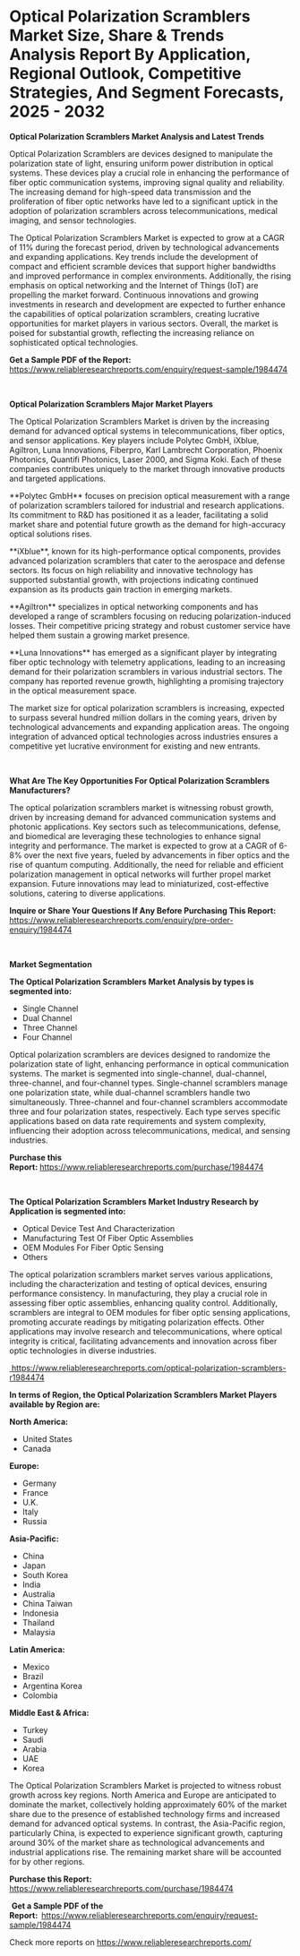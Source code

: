<p><h1>Optical Polarization Scramblers Market Size, Share & Trends Analysis Report By Application, Regional Outlook, Competitive Strategies, And Segment Forecasts, 2025 - 2032</h1></p><p><strong>Optical Polarization Scramblers Market Analysis and Latest Trends</strong></p>
<p><p>Optical Polarization Scramblers are devices designed to manipulate the polarization state of light, ensuring uniform power distribution in optical systems. These devices play a crucial role in enhancing the performance of fiber optic communication systems, improving signal quality and reliability. The increasing demand for high-speed data transmission and the proliferation of fiber optic networks have led to a significant uptick in the adoption of polarization scramblers across telecommunications, medical imaging, and sensor technologies.</p><p>The Optical Polarization Scramblers Market is expected to grow at a CAGR of 11% during the forecast period, driven by technological advancements and expanding applications. Key trends include the development of compact and efficient scramble devices that support higher bandwidths and improved performance in complex environments. Additionally, the rising emphasis on optical networking and the Internet of Things (IoT) are propelling the market forward. Continuous innovations and growing investments in research and development are expected to further enhance the capabilities of optical polarization scramblers, creating lucrative opportunities for market players in various sectors. Overall, the market is poised for substantial growth, reflecting the increasing reliance on sophisticated optical technologies.</p></p>
<p><strong>Get a Sample PDF of the Report:&nbsp;</strong> <a href="https://www.reliableresearchreports.com/enquiry/request-sample/1984474?utm_campaign=2219&utm_medium=2&utm_source=Github&utm_content=ia&utm_term=02032025&utm_id=optical-polarization-scramblers">https://www.reliableresearchreports.com/enquiry/request-sample/1984474</a></p>
<p>&nbsp;</p>
<p><strong>Optical Polarization Scramblers Major Market Players</strong></p>
<p><p>The Optical Polarization Scramblers Market is driven by the increasing demand for advanced optical systems in telecommunications, fiber optics, and sensor applications. Key players include Polytec GmbH, iXblue, Agiltron, Luna Innovations, Fiberpro, Karl Lambrecht Corporation, Phoenix Photonics, Quantifi Photonics, Laser 2000, and Sigma Koki. Each of these companies contributes uniquely to the market through innovative products and targeted applications.</p><p>**Polytec GmbH** focuses on precision optical measurement with a range of polarization scramblers tailored for industrial and research applications. Its commitment to R&D has positioned it as a leader, facilitating a solid market share and potential future growth as the demand for high-accuracy optical solutions rises.</p><p>**iXblue**, known for its high-performance optical components, provides advanced polarization scramblers that cater to the aerospace and defense sectors. Its focus on high reliability and innovative technology has supported substantial growth, with projections indicating continued expansion as its products gain traction in emerging markets.</p><p>**Agiltron** specializes in optical networking components and has developed a range of scramblers focusing on reducing polarization-induced losses. Their competitive pricing strategy and robust customer service have helped them sustain a growing market presence.</p><p>**Luna Innovations** has emerged as a significant player by integrating fiber optic technology with telemetry applications, leading to an increasing demand for their polarization scramblers in various industrial sectors. The company has reported revenue growth, highlighting a promising trajectory in the optical measurement space.</p><p>The market size for optical polarization scramblers is increasing, expected to surpass several hundred million dollars in the coming years, driven by technological advancements and expanding application areas. The ongoing integration of advanced optical technologies across industries ensures a competitive yet lucrative environment for existing and new entrants.</p></p>
<p>&nbsp;</p>
<p><strong>What Are The Key Opportunities For Optical Polarization Scramblers Manufacturers?</strong></p>
<p><p>The optical polarization scramblers market is witnessing robust growth, driven by increasing demand for advanced communication systems and photonic applications. Key sectors such as telecommunications, defense, and biomedical are leveraging these technologies to enhance signal integrity and performance. The market is expected to grow at a CAGR of 6-8% over the next five years, fueled by advancements in fiber optics and the rise of quantum computing. Additionally, the need for reliable and efficient polarization management in optical networks will further propel market expansion. Future innovations may lead to miniaturized, cost-effective solutions, catering to diverse applications.</p></p>
<p><strong>Inquire or Share Your Questions If Any Before Purchasing This Report:</strong> <a href="https://www.reliableresearchreports.com/enquiry/pre-order-enquiry/1984474?utm_campaign=2219&utm_medium=2&utm_source=Github&utm_content=ia&utm_term=02032025&utm_id=optical-polarization-scramblers">https://www.reliableresearchreports.com/enquiry/pre-order-enquiry/1984474</a></p>
<p>&nbsp;</p>
<p><strong>Market Segmentation</strong></p>
<p><strong>The Optical Polarization Scramblers Market Analysis by types is segmented into:</strong></p>
<p><ul><li>Single Channel</li><li>Dual Channel</li><li>Three Channel</li><li>Four Channel</li></ul></p>
<p><p>Optical polarization scramblers are devices designed to randomize the polarization state of light, enhancing performance in optical communication systems. The market is segmented into single-channel, dual-channel, three-channel, and four-channel types. Single-channel scramblers manage one polarization state, while dual-channel scramblers handle two simultaneously. Three-channel and four-channel scramblers accommodate three and four polarization states, respectively. Each type serves specific applications based on data rate requirements and system complexity, influencing their adoption across telecommunications, medical, and sensing industries.</p></p>
<p><strong>Purchase this Report:&nbsp;</strong><a href="https://www.reliableresearchreports.com/purchase/1984474?utm_campaign=2219&utm_medium=2&utm_source=Github&utm_content=ia&utm_term=02032025&utm_id=optical-polarization-scramblers">https://www.reliableresearchreports.com/purchase/1984474</a></p>
<p>&nbsp;</p>
<p><strong>The Optical Polarization Scramblers Market Industry Research by Application is segmented into:</strong></p>
<p><ul><li>Optical Device Test And Characterization</li><li>Manufacturing Test Of Fiber Optic Assemblies</li><li>OEM Modules For Fiber Optic Sensing</li><li>Others</li></ul></p>
<p><p>The optical polarization scramblers market serves various applications, including the characterization and testing of optical devices, ensuring performance consistency. In manufacturing, they play a crucial role in assessing fiber optic assemblies, enhancing quality control. Additionally, scramblers are integral to OEM modules for fiber optic sensing applications, promoting accurate readings by mitigating polarization effects. Other applications may involve research and telecommunications, where optical integrity is critical, facilitating advancements and innovation across fiber optic technologies in diverse industries.</p></p>
<p><a href="https://www.reliableresearchreports.com/optical-polarization-scramblers-r1984474?utm_campaign=2219&utm_medium=2&utm_source=Github&utm_content=ia&utm_term=02032025&utm_id=optical-polarization-scramblers">&nbsp;https://www.reliableresearchreports.com/optical-polarization-scramblers-r1984474</a></p>
<p><strong>In terms of Region, the Optical Polarization Scramblers Market Players available by Region are:</strong></p>
<p>
    <p> <strong> North America: </strong>
        <ul>
            <li>United States</li>
            <li>Canada</li>
        </ul>
        </p> 
    <p> <strong> Europe: </strong>
        <ul>
            <li>Germany</li>
            <li>France</li>
            <li>U.K.</li>
            <li>Italy</li>
            <li>Russia</li>
        </ul>
        </p> 
    <p> <strong> Asia-Pacific: </strong>
        <ul>
            <li>China</li>
            <li>Japan</li>
            <li>South Korea</li>
            <li>India</li>
            <li>Australia</li>
            <li>China Taiwan</li>
            <li>Indonesia</li>
            <li>Thailand</li>
            <li>Malaysia</li>
        </ul>
        </p> 
    <p> <strong> Latin America: </strong>
        <ul>
            <li>Mexico</li>
            <li>Brazil</li>
            <li>Argentina Korea</li>
            <li>Colombia</li>
        </ul>
        </p> 
    <p> <strong> Middle East & Africa: </strong>
        <ul>
            <li>Turkey</li>
            <li>Saudi</li>
            <li>Arabia</li>
            <li>UAE</li>
            <li>Korea</li>
        </ul>
    </p>
    </p>
<p><p>The Optical Polarization Scramblers Market is projected to witness robust growth across key regions. North America and Europe are anticipated to dominate the market, collectively holding approximately 60% of the market share due to the presence of established technology firms and increased demand for advanced optical systems. In contrast, the Asia-Pacific region, particularly China, is expected to experience significant growth, capturing around 30% of the market share as technological advancements and industrial applications rise. The remaining market share will be accounted for by other regions.</p></p>
<p><strong>Purchase this Report: </strong><a href="https://www.reliableresearchreports.com/purchase/1984474?utm_campaign=2219&utm_medium=2&utm_source=Github&utm_content=ia&utm_term=02032025&utm_id=optical-polarization-scramblers">https://www.reliableresearchreports.com/purchase/1984474</a></p>
<p>&nbsp;<strong>Get a Sample PDF of the Report:&nbsp;&nbsp;</strong><a href="https://www.reliableresearchreports.com/enquiry/request-sample/1984474?utm_campaign=2219&utm_medium=2&utm_source=Github&utm_content=ia&utm_term=02032025&utm_id=optical-polarization-scramblers">https://www.reliableresearchreports.com/enquiry/request-sample/1984474</a></p>
<p><strong></strong></p>
<p>Check more reports on <a href="https://www.reliableresearchreports.com/?utm_campaign=2219&utm_medium=2&utm_source=Github&utm_content=ia&utm_term=02032025&utm_id=optical-polarization-scramblers">https://www.reliableresearchreports.com/</a></p>